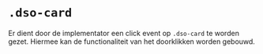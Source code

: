 # `.dso-card`

Er dient door de implementator een click event op `.dso-card` te worden gezet. Hiermee kan de functionaliteit van het doorklikken worden gebouwd.
